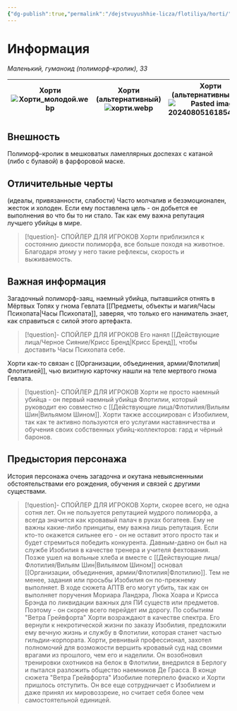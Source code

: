 ```yaml
---
{"dg-publish":true,"permalink":"/dejstvuyushhie-licza/flotiliya/horti/","dgPassFrontmatter":true}
---
```


# Информация

*Маленький, гуманоид (полиморф-кролик), ЗЗ*

| Хорти<br>![Хорти_молодой.webp](/img/user/%D0%A5%D0%BE%D1%80%D1%82%D0%B8_%D0%BC%D0%BE%D0%BB%D0%BE%D0%B4%D0%BE%D0%B9.webp) | Хорти (альтернативный)<br>![хорти.webp](/img/user/%D1%85%D0%BE%D1%80%D1%82%D0%B8.webp) | Хорти (альтернативный - 2)<br>![Pasted image 20240805161854.webp](/img/user/Pasted%20image%2020240805161854.webp) |
| -------------------------------- | ----------------------------------------- | ------------------------------------------------------------------ |
## Внешность
Полиморф-кролик в мешковатых ламеллярных доспехах с катаной (либо с булавой) в фарфоровой маске.
## Отличительные черты
(идеалы, привязанности, слабости)
Часто молчалив и безэмоционален, жесток и холоден.
Если ему поставлена цель - он добьется ее выполнения во что бы то ни стало. Так как ему важна репутация лучшего убийцы в мире.
> [!question]- СПОЙЛЕР ДЛЯ ИГРОКОВ
> Хорти приблизился к состоянию дикости полиморфа, все больше походя на животное. Благодаря этому у него такие рефлексы, скорость и выживаемость.
## Важная информация
Загадочный полиморф-заяц, наемный убийца, пытавшийся отнять в Мёртвых Топях у гнома Гевлата [[Предметы, объекты и магия/Часы Психопата\|Часы Психопата]], заверяя, что только его наниматель знает, как справиться с силой этого артефакта.
> [!question]- СПОЙЛЕР ДЛЯ ИГРОКОВ
> Его нанял [[Действующие лица/Черное Сияние/Крисс Бренд\|Крисс Бренд]], чтобы доставить Часы Психопата себе.

Хорти как-то связан с [[Организации, объединения, армии/Флотилия\|Флотилией]], чью визитную карточку нашли на теле мертвого гнома Гевлата.
> [!question]- СПОЙЛЕР ДЛЯ ИГРОКОВ
> Хорти не просто наемный убийца - он первый наемный убийца Флотилии, который руководит ею совместно с [[Действующие лица/Флотилия/Вильям Шин\|Вильямом Шином]].
> Хорти также ассоциирован с Изобилием, так как те активно пользуются его услугами наставничества и обучения своих собственных убийц-коллекторов: гард и чёрный баронов.

## Предыстория персонажа
История персонажа очень загадочна и окутана невыясненными обстоятельствами его рождения, обучения и связей с другими существами.
> [!question]- СПОЙЛЕР ДЛЯ ИГРОКОВ
> Хорти, скорее всего, не одна сотня лет. Он не пользуется репутацией мудрого полиморфа, а всегда значится как кровавый палач в руках богатеев. Ему не важны какие-либо принципы, ему важна лишь репутация. Если кто-то окажется сильнее его - он не оставит этого просто так и будет стремиться победить конкурента.
> Давным-давно он был на службе Изобилия в качестве тренера и учителя фехтования. Позже ушел на вольные хлеба и вместе с [[Действующие лица/Флотилия/Вильям Шин\|Вильямом Шином]] основал [[Организации, объединения, армии/Флотилия\|Флотилию]]. Тем не менее, задания или просьбы Изобилия он по-прежнему выполняет.
> В ходе сюжета АПТВ его могут убить, так как он выполняет поручения Мориара Ландэра, Люка Хоара и Крисса Брэнда по ликвидации важных для ПИ существ или предметов. Поэтому - он скорее всего перейдет им дорогу.
> По событиям "Ветра Грейвфорта" Хорти возраждают в качестве спектра. Его вернули к некротической жизни по заказу Изобилия, предложили ему вечную жизнь и службу в Флотилии, которая станет частью гильдии-корпората. Хорти, ревнивый профессионал, захотел полномочий для возможости вершить кровавый суд над своими врагами из прошлого, чем его и наделили. Он возобновил тренировки охотников на белок в Флотилии, внедрился в Берлогу и пытался разложить общество наемников Де Грасса. 
> В конце сюжета "Ветра Грейвфорта" Изобилие потерпело фиаско и Хорти пришлось отступить. Он все еще сотрудничает с Изобилием и даже принял их мировоззреие, но считает себя более чем самостоятельной единицей. 

